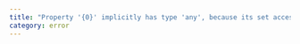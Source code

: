 ```yaml
---
title: "Property '{0}' implicitly has type 'any', because its set accessor lacks a parameter type annotation."
category: error
---
```

